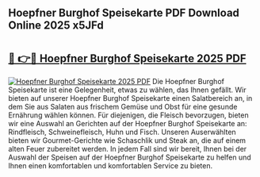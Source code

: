 ## Hoepfner Burghof Speisekarte PDF Download Online 2025 x5JFd

# <h2><a href="http://gc5hm5p.nevu.top/?p=Hoepfner+Burghof+Speisekarte">🔗 👉🔴 Hoepfner Burghof Speisekarte 2025 PDF</a></h2>

[![Hoepfner Burghof Speisekarte 2025 PDF](https://i.imgur.com/dBaPXMq.png)](http://gc5hm5p.nevu.top/?p=Hoepfner+Burghof+Speisekarte)
Die Hoepfner Burghof Speisekarte ist eine Gelegenheit, etwas zu wählen, das Ihnen gefällt. Wir bieten auf unserer Hoepfner Burghof Speisekarte einen Salatbereich an, in dem Sie aus Salaten aus frischem Gemüse und Obst für eine gesunde Ernährung wählen können. Für diejenigen, die Fleisch bevorzugen, bieten wir eine Auswahl an Gerichten auf der Hoepfner Burghof Speisekarte an: Rindfleisch, Schweinefleisch, Huhn und Fisch. Unseren Auserwählten bieten wir Gourmet-Gerichte wie Schaschlik und Steak an, die auf einem alten Feuer zubereitet werden. In jedem Fall sind wir bereit, Ihnen bei der Auswahl der Speisen auf der Hoepfner Burghof Speisekarte zu helfen und Ihnen einen komfortablen und komfortablen Service zu bieten.
